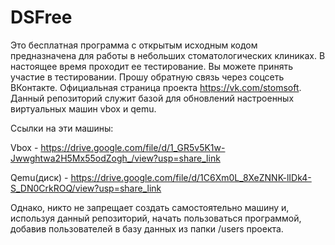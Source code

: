 # DSFree
Это бесплатная программа с открытым исходным кодом предназначена для работы в небольших стоматологических клиниках.
В настоящее время проходит ее тестирование. Вы можете принять участие в тестировании. Прошу обратную связь через соцсеть ВКонтакте.
Официальная страница проекта https://vk.com/stomsoft.
Данный репозиторий служит базой для обновлений настроенных виртуальных машин vbox и qemu.

Ссылки на эти машины:

Vbox - https://drive.google.com/file/d/1_GR5v5K1w-Jwwghtwa2H5Mx55odZogh_/view?usp=share_link

Qemu(диск) - https://drive.google.com/file/d/1C6Xm0L_8XeZNNK-lIDk4-S_DN0CrkROQ/view?usp=share_link

Однако, никто не запрещает создать самостоятельно машину и, используя данный репозиторий, начать пользоваться программой, добавив пользователей в базу данных из папки /users проекта.

